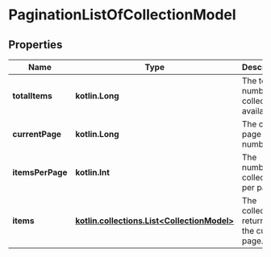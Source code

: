 
# PaginationListOfCollectionModel

## Properties
| Name | Type | Description | Notes |
| ------------ | ------------- | ------------- | ------------- |
| **totalItems** | **kotlin.Long** | The total number of collections available. |  [optional] |
| **currentPage** | **kotlin.Long** | The current page number. |  [optional] |
| **itemsPerPage** | **kotlin.Int** | The number of collections per page. |  [optional] |
| **items** | [**kotlin.collections.List&lt;CollectionModel&gt;**](CollectionModel.md) | The collections returned on the current page. |  [optional] |



